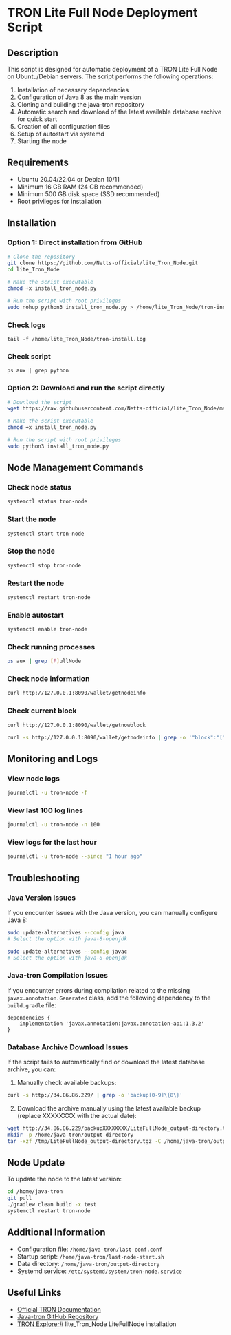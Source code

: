 # TRON Lite Full Node Deployment Script

## Description

This script is designed for automatic deployment of a TRON Lite Full Node on Ubuntu/Debian servers. The script performs the following operations:

1. Installation of necessary dependencies
2. Configuration of Java 8 as the main version
3. Cloning and building the java-tron repository
4. Automatic search and download of the latest available database archive for quick start
5. Creation of all configuration files
6. Setup of autostart via systemd
7. Starting the node

## Requirements

- Ubuntu 20.04/22.04 or Debian 10/11
- Minimum 16 GB RAM (24 GB recommended)
- Minimum 500 GB disk space (SSD recommended)
- Root privileges for installation

## Installation

### Option 1: Direct installation from GitHub

```bash
# Clone the repository
git clone https://github.com/Netts-official/lite_Tron_Node.git
cd lite_Tron_Node

# Make the script executable
chmod +x install_tron_node.py

# Run the script with root privileges
sudo nohup python3 install_tron_node.py > /home/lite_Tron_Node/tron-install.log 2>&1 &
```


### Check logs
```
tail -f /home/lite_Tron_Node/tron-install.log
```
### Check script
```
ps aux | grep python
```

### Option 2: Download and run the script directly

```bash
# Download the script
wget https://raw.githubusercontent.com/Netts-official/lite_Tron_Node/main/install_tron_node.py

# Make the script executable
chmod +x install_tron_node.py

# Run the script with root privileges
sudo python3 install_tron_node.py
```

## Node Management Commands

### Check node status
```bash
systemctl status tron-node
```

### Start the node
```bash
systemctl start tron-node
```

### Stop the node
```bash
systemctl stop tron-node
```

### Restart the node
```bash
systemctl restart tron-node
```

### Enable autostart
```bash
systemctl enable tron-node
```

### Check running processes
```bash
ps aux | grep [F]ullNode
```

### Check node information
```bash
curl http://127.0.0.1:8090/wallet/getnodeinfo
```

### Check current block
```bash
curl http://127.0.0.1:8090/wallet/getnowblock

curl -s http://127.0.0.1:8090/wallet/getnodeinfo | grep -o '"block":"[^"]*"' | grep -o 'Num:[0-9]*'
```

## Monitoring and Logs

### View node logs
```bash
journalctl -u tron-node -f
```

### View last 100 log lines
```bash
journalctl -u tron-node -n 100
```

### View logs for the last hour
```bash
journalctl -u tron-node --since "1 hour ago"
```

## Troubleshooting

### Java Version Issues

If you encounter issues with the Java version, you can manually configure Java 8:

```bash
sudo update-alternatives --config java
# Select the option with java-8-openjdk

sudo update-alternatives --config javac
# Select the option with java-8-openjdk
```

### Java-tron Compilation Issues

If you encounter errors during compilation related to the missing `javax.annotation.Generated` class, add the following dependency to the `build.gradle` file:

```
dependencies {
    implementation 'javax.annotation:javax.annotation-api:1.3.2'
}
```

### Database Archive Download Issues

If the script fails to automatically find or download the latest database archive, you can:

1. Manually check available backups:
```bash
curl -s http://34.86.86.229/ | grep -o 'backup[0-9]\{8\}'
```

2. Download the archive manually using the latest available backup (replace XXXXXXXX with the actual date):
```bash
wget http://34.86.86.229/backupXXXXXXXX/LiteFullNode_output-directory.tgz -O /tmp/LiteFullNode_output-directory.tgz
mkdir -p /home/java-tron/output-directory
tar -xzf /tmp/LiteFullNode_output-directory.tgz -C /home/java-tron/output-directory
```

## Node Update

To update the node to the latest version:

```bash
cd /home/java-tron
git pull
./gradlew clean build -x test
systemctl restart tron-node
```

## Additional Information

- Configuration file: `/home/java-tron/last-conf.conf`
- Startup script: `/home/java-tron/last-node-start.sh`
- Data directory: `/home/java-tron/output-directory`
- Systemd service: `/etc/systemd/system/tron-node.service`

## Useful Links

- [Official TRON Documentation](https://developers.tron.network/)
- [Java-tron GitHub Repository](https://github.com/tronprotocol/java-tron)
- [TRON Explorer](https://tronscan.org/)# lite_Tron_Node
LiteFullNode installation
